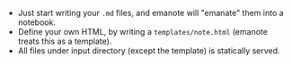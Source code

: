 - Just start writing your `.md` files, and emanote will "emanate" them into a notebook.
- Define your own HTML, by writing a `templates/note.html` (emanote treats this as a template).
- All files under input directory (except the template) is statically served.
